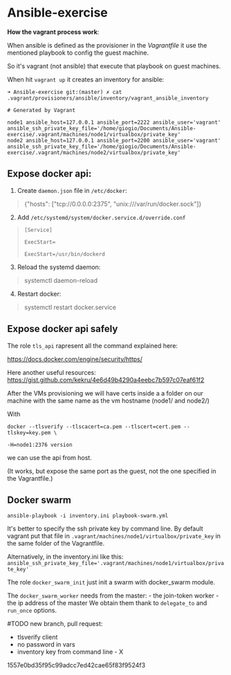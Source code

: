 # Ansible-exercise

  

**How the vagrant process work**:

When ansible is defined as the provisioner in the *Vagrantfile* it use the mentioned playbook to config the guest machine.

  

  

So it's vagrant (not ansible) that execute that playbook on guest machines.

  

When hit `vagrant up` it creates an inventory for ansible:

  

    ➜ Ansible-exercise git:(master) ✗ cat .vagrant/provisioners/ansible/inventory/vagrant_ansible_inventory
    
    # Generated by Vagrant
    
	node1 ansible_host=127.0.0.1 ansible_port=2222 ansible_user='vagrant' ansible_ssh_private_key_file='/home/giogio/Documents/Ansible-exercise/.vagrant/machines/node1/virtualbox/private_key'
	node2 ansible_host=127.0.0.1 ansible_port=2200 ansible_user='vagrant' ansible_ssh_private_key_file='/home/giogio/Documents/Ansible-exercise/.vagrant/machines/node2/virtualbox/private_key'

  

## Expose docker api:

1. Create `daemon.json` file in `/etc/docker`:

  

    

 

>    {"hosts": ["tcp://0.0.0.0:2375", "unix:///var/run/docker.sock"]}

  

2. Add `/etc/systemd/system/docker.service.d/override.conf`

  

>     [Service]
>     
>     ExecStart=
>     
>     ExecStart=/usr/bin/dockerd

  
  

3. Reload the systemd daemon:

  

    

> systemctl daemon-reload

  

4. Restart docker:

  

    

> systemctl restart docker.service

## Expose docker api safely 

 The role `tls_api` rapresent all the command explained here:   

https://docs.docker.com/engine/security/https/
  
Here another useful resources:
https://gist.github.com/kekru/4e6d49b4290a4eebc7b597c07eaf61f2

  
After the VMs provisioning we will have certs inside a a folder on our machine with the same name as the vm hostname (node1/ and node2/)

 With

    docker --tlsverify --tlscacert=ca.pem --tlscert=cert.pem --tlskey=key.pem \
    
    -H=node1:2376 version

  we can use the api from host. 

(It works, but expose the same port as the guest, not the one specified in the Vagrantfile.)

  
 ## Docker swarm 
  

    ansible-playbook -i inventory.ini playbook-swarm.yml

It's better to specify the ssh private key by command line. By default vagrant put that file in `.vagrant/machines/node1/virtualbox/private_key` in the same folder of the Vagrantfile. 

Alternatively, in the inventory.ini like this:
`ansible_ssh_private_key_file='.vagrant/machines/node1/virtualbox/private_key'`

The role `docker_swarm_init` just init a swarm with docker_swarm module. 

The `docker_swarm_worker` needs from the master:
	- the join-token worker 
	- the ip address of the master
We obtain them thank to `delegate_to` and `run_once` options. 


#TODO
new branch, pull request:
- tlsverify client
- no password in vars
- inventory key from command line - X

1557e0bd35f95c99adcc7ed42cae65f83f9524f3